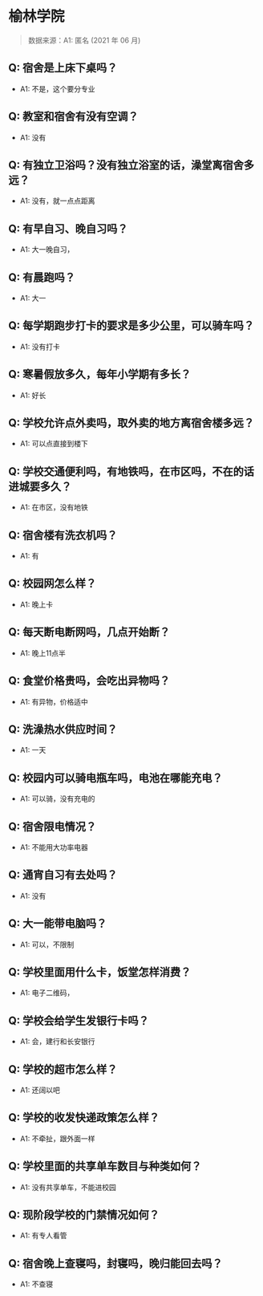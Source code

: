 # 榆林学院

> 数据来源：A1: 匿名 (2021 年 06 月)

## Q: 宿舍是上床下桌吗？

- A1: 不是，这个要分专业

## Q: 教室和宿舍有没有空调？

- A1: 没有

## Q: 有独立卫浴吗？没有独立浴室的话，澡堂离宿舍多远？

- A1: 没有，就一点点距离

## Q: 有早自习、晚自习吗？

- A1: 大一晚自习，

## Q: 有晨跑吗？

- A1: 大一

## Q: 每学期跑步打卡的要求是多少公里，可以骑车吗？

- A1: 没有打卡

## Q: 寒暑假放多久，每年小学期有多长？

- A1: 好长

## Q: 学校允许点外卖吗，取外卖的地方离宿舍楼多远？

- A1: 可以点直接到楼下

## Q: 学校交通便利吗，有地铁吗，在市区吗，不在的话进城要多久？

- A1: 在市区，没有地铁

## Q: 宿舍楼有洗衣机吗？

- A1: 有

## Q: 校园网怎么样？

- A1: 晚上卡

## Q: 每天断电断网吗，几点开始断？

- A1: 晚上11点半

## Q: 食堂价格贵吗，会吃出异物吗？

- A1: 有异物，价格适中

## Q: 洗澡热水供应时间？

- A1: 一天

## Q: 校园内可以骑电瓶车吗，电池在哪能充电？

- A1: 可以骑，没有充电的

## Q: 宿舍限电情况？

- A1: 不能用大功率电器

## Q: 通宵自习有去处吗？

- A1: 没有

## Q: 大一能带电脑吗？

- A1: 可以，不限制

## Q: 学校里面用什么卡，饭堂怎样消费？

- A1: 电子二维码，

## Q: 学校会给学生发银行卡吗？

- A1: 会，建行和长安银行

## Q: 学校的超市怎么样？

- A1: 还阔以吧

## Q: 学校的收发快递政策怎么样？

- A1: 不牵扯，跟外面一样

## Q: 学校里面的共享单车数目与种类如何？

- A1: 没有共享单车，不能进校园

## Q: 现阶段学校的门禁情况如何？

- A1: 有专人看管

## Q: 宿舍晚上查寝吗，封寝吗，晚归能回去吗？

- A1: 不查寝


